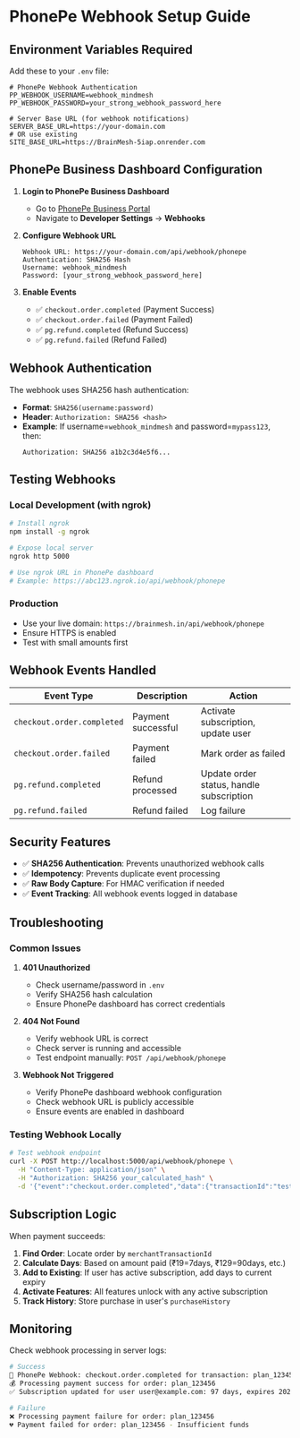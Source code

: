# PhonePe Webhook Setup Guide

## Environment Variables Required

Add these to your `.env` file:

```env
# PhonePe Webhook Authentication
PP_WEBHOOK_USERNAME=webhook_mindmesh
PP_WEBHOOK_PASSWORD=your_strong_webhook_password_here

# Server Base URL (for webhook notifications)
SERVER_BASE_URL=https://your-domain.com
# OR use existing
SITE_BASE_URL=https://BrainMesh-5iap.onrender.com
```

## PhonePe Business Dashboard Configuration

1. **Login to PhonePe Business Dashboard**
   - Go to [PhonePe Business Portal](https://business.phonepe.com/)
   - Navigate to **Developer Settings** → **Webhooks**

2. **Configure Webhook URL**
   ```
   Webhook URL: https://your-domain.com/api/webhook/phonepe
   Authentication: SHA256 Hash
   Username: webhook_mindmesh
   Password: [your_strong_webhook_password_here]
   ```

3. **Enable Events**
   - ✅ `checkout.order.completed` (Payment Success)
   - ✅ `checkout.order.failed` (Payment Failed)
   - ✅ `pg.refund.completed` (Refund Success)
   - ✅ `pg.refund.failed` (Refund Failed)

## Webhook Authentication

The webhook uses SHA256 hash authentication:
- **Format**: `SHA256(username:password)`
- **Header**: `Authorization: SHA256 <hash>`
- **Example**: If username=`webhook_mindmesh` and password=`mypass123`, then:
  ```
  Authorization: SHA256 a1b2c3d4e5f6...
  ```

## Testing Webhooks

### Local Development (with ngrok)
```bash
# Install ngrok
npm install -g ngrok

# Expose local server
ngrok http 5000

# Use ngrok URL in PhonePe dashboard
# Example: https://abc123.ngrok.io/api/webhook/phonepe
```

### Production
- Use your live domain: `https://brainmesh.in/api/webhook/phonepe`
- Ensure HTTPS is enabled
- Test with small amounts first

## Webhook Events Handled

| Event Type | Description | Action |
|------------|-------------|---------|
| `checkout.order.completed` | Payment successful | Activate subscription, update user |
| `checkout.order.failed` | Payment failed | Mark order as failed |
| `pg.refund.completed` | Refund processed | Update order status, handle subscription |
| `pg.refund.failed` | Refund failed | Log failure |

## Security Features

- ✅ **SHA256 Authentication**: Prevents unauthorized webhook calls
- ✅ **Idempotency**: Prevents duplicate event processing
- ✅ **Raw Body Capture**: For HMAC verification if needed
- ✅ **Event Tracking**: All webhook events logged in database

## Troubleshooting

### Common Issues

1. **401 Unauthorized**
   - Check username/password in `.env`
   - Verify SHA256 hash calculation
   - Ensure PhonePe dashboard has correct credentials

2. **404 Not Found**
   - Verify webhook URL is correct
   - Check server is running and accessible
   - Test endpoint manually: `POST /api/webhook/phonepe`

3. **Webhook Not Triggered**
   - Verify PhonePe dashboard webhook configuration
   - Check webhook URL is publicly accessible
   - Ensure events are enabled in dashboard

### Testing Webhook Locally

```bash
# Test webhook endpoint
curl -X POST http://localhost:5000/api/webhook/phonepe \
  -H "Content-Type: application/json" \
  -H "Authorization: SHA256 your_calculated_hash" \
  -d '{"event":"checkout.order.completed","data":{"transactionId":"test123"}}'
```

## Subscription Logic

When payment succeeds:
1. **Find Order**: Locate order by `merchantTransactionId`
2. **Calculate Days**: Based on amount paid (₹19=7days, ₹129=90days, etc.)
3. **Add to Existing**: If user has active subscription, add days to current expiry
4. **Activate Features**: All features unlock with any active subscription
5. **Track History**: Store purchase in user's `purchaseHistory`

## Monitoring

Check webhook processing in server logs:
```bash
# Success
📨 PhonePe Webhook: checkout.order.completed for transaction: plan_123456
💰 Processing payment success for order: plan_123456
✅ Subscription updated for user user@example.com: 97 days, expires 2024-12-01

# Failure
❌ Processing payment failure for order: plan_123456
💔 Payment failed for order: plan_123456 - Insufficient funds
```

